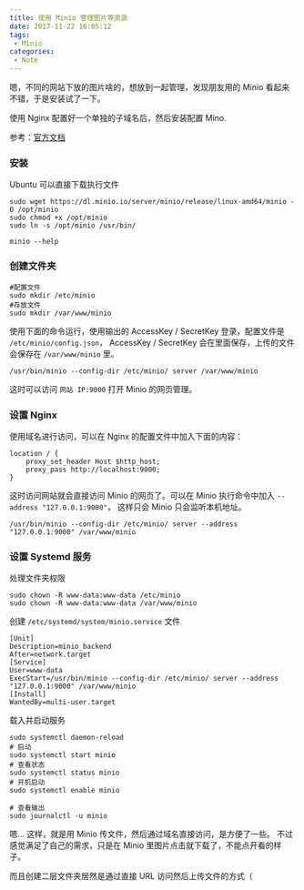 ```yaml
---
title: 使用 Minio 管理图片等资源
date: 2017-11-22 16:05:12
tags:
 - Minio
categories:
 - Note
---
```


嗯，不同的网站下放的图片啥的，想放到一起管理，发现朋友用的 Minio 看起来不错，于是安装试了一下。  

使用 Nginx 配置好一个单独的子域名后，然后安装配置 Mino.

<!--more-->  
参考：[官方文档](https://docs.minio.io/docs/minio-quickstart-guide)

### 安装  
Ubuntu 可以直接下载执行文件  
```
sudo wget https://dl.minio.io/server/minio/release/linux-amd64/minio -O /opt/minio
sudo chmod +x /opt/minio
sudo ln -s /opt/minio /usr/bin/

minio --help
```

###  创建文件夹  
```
#配置文件
sudo mkdir /etc/minio
#存放文件
sudo mkdir /var/www/minio
```

使用下面的命令运行，使用输出的 AccessKey / SecretKey 登录，配置文件是 `/etc/minio/config.json`， AccessKey / SecretKey 会在里面保存，上传的文件会保存在 `/var/www/minio` 里。  

```
/usr/bin/minio --config-dir /etc/minio/ server /var/www/minio
```

这时可以访问 `网站 IP:9000` 打开 Minio 的网页管理。

### 设置 Nginx    
使用域名进行访问，可以在 Nginx 的配置文件中加入下面的内容：  
```
location / {
    proxy_set_header Host $http_host;
    proxy_pass http://localhost:9000;
}
```

这时访问网站就会直接访问 Minio 的网页了。可以在 Minio 执行命令中加入 `--address "127.0.0.1:9000"`， 这样只会 Minio 只会监听本机地址。   

```
/usr/bin/minio --config-dir /etc/minio/ server --address "127.0.0.1:9000" /var/www/minio
```

### 设置 Systemd 服务  
处理文件夹权限  
```
sudo chown -R www-data:www-data /etc/minio
sudo chown -R www-data:www-data /var/www/minio
```

创建 `/etc/systemd/system/minio.service` 文件  

```
[Unit]
Description=minio_backend
After=network.target
[Service]
User=www-data
ExecStart=/usr/bin/minio --config-dir /etc/minio/ server --address "127.0.0.1:9000" /var/www/minio
[Install]
WantedBy=multi-user.target  
```

载入并启动服务  
```
sudo systemctl daemon-reload
# 启动
sudo systemctl start minio
# 查看状态
sudo systemctl status minio
# 开机启动
sudo systemctl enable minio

# 查看输出
sudo journalctl -u minio
```

嗯...
这样，就是用 Minio 传文件，然后通过域名直接访问，是方便了一些。
不过感觉满足了自己的需求，只是在 Minio 里图片点击就下载了，不能点开看的样子。

而且创建二层文件夹居然是通过直接 URL 访问然后上传文件的方式（
